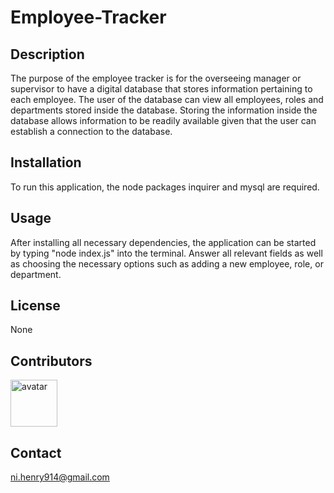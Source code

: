 # Employee-Tracker
## Description
The purpose of the employee tracker is for the overseeing manager or supervisor to have a digital database that stores information pertaining to each employee. The user of the database can view all employees, roles and departments stored inside the database. Storing the information inside the database allows information to be readily available given that the user can establish a connection to the database. 
## Installation
To run this application, the node packages inquirer and mysql are required.
## Usage
After installing all necessary dependencies, the application can be started by typing "node index.js" into the terminal. Answer all relevant fields as well as choosing the necessary options such as adding a new employee, role, or department.
## License
None
## Contributors
<a href="https://github.com/henryni914"> <img width="75px" height="75px" alt=avatar src="https://avatars2.githubusercontent.com/u/58963267?v=4"> </a>
## Contact
ni.henry914@gmail.com